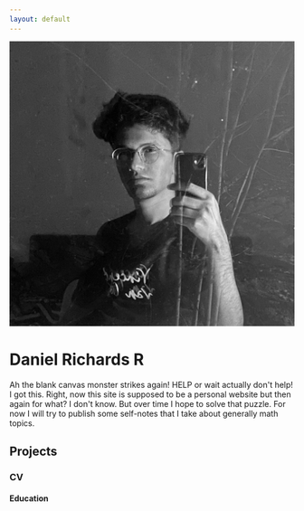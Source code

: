 ```yaml
---
layout: default
---
```


<div class="profile">
  <img src="assets/profile.jpg" alt="Banner">
  <h1>Daniel Richards R</h1>
</div>

Ah the blank canvas monster strikes again! HELP or wait actually don't help! I got this. Right, now this site is supposed to be a personal website but then again for what? I don't know. But over time I hope to solve that puzzle. For now I will try to publish some self-notes that I take about generally math topics.

## Projects



### CV

#### Education
